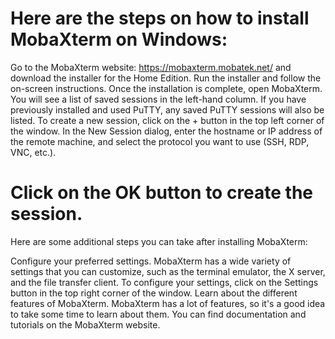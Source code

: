 # Here are the steps on how to install MobaXterm on Windows:

Go to the MobaXterm website: https://mobaxterm.mobatek.net/ and download the installer for the Home Edition.
Run the installer and follow the on-screen instructions.
Once the installation is complete, open MobaXterm.
You will see a list of saved sessions in the left-hand column. If you have previously installed and used PuTTY, any saved PuTTY sessions will also be listed.
To create a new session, click on the + button in the top left corner of the window.
In the New Session dialog, enter the hostname or IP address of the remote machine, and select the protocol you want to use (SSH, RDP, VNC, etc.).

# Click on the OK button to create the session.
Here are some additional steps you can take after installing MobaXterm:

Configure your preferred settings. MobaXterm has a wide variety of settings that you can customize, such as the terminal emulator, the X server, and the file transfer client. To configure your settings, click on the Settings button in the top right corner of the window.
Learn about the different features of MobaXterm. MobaXterm has a lot of features, so it's a good idea to take some time to learn about them. You can find documentation and tutorials on the MobaXterm website.
